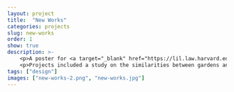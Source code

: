 ```yaml
---
layout: project
title:  "New Works"
categories: projects
slug: new-works
order: 1
show: true
description: >-
    <p>A poster for <a target="_blank" href="https://lil.law.harvard.edu">Library Innovation Lab</a> fellows' final projects presentation.</p>
    <p>Projects included a study on the similarities between gardens and libraries, and research into a book printed in 1874 made up entirely of poisonous wallpaper.</p>
tags: ["design"]
images: ["new-works-2.png", "new-works.jpg"]
---
```



